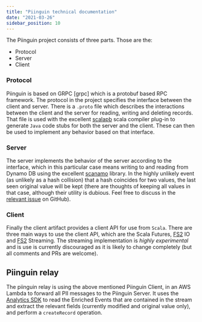 ```yaml
---
title: "Piinguin technical documentation"
date: "2021-03-26"
sidebar_position: 10
---
```


The Piinguin project consists of three parts. Those are the:

- Protocol
- Server
- Client

### Protocol

Piinguin is based on GRPC [grpc] which is a protobuf based RPC framework. The protocol in the project specifies the interface between the client and server. There is a `.proto` file which describes the interactions between the client and the server for reading, writing and deleting records. That file is used with the excellent [scalapb](https://github.com/thesamet/sbt-protoc) scala compiler plug-in to generate `Java` code stubs for both the server and the client. These can then be used to implement any behavior based on that interface.

### Server

The server implements the behavior of the server according to the interface, which in this particular case means writing to and reading from Dynamo DB using the excellent [scanamo](https://www.scanamo.org/) library. In the highly unlikely event (as unlikely as a hash collision) that a hash coincides for two values, the last seen original value will be kept (there are thoughts of keeping all values in that case, although their utility is dubious. Feel free to discuss in the [relevant issue](https://github.com/snowplow-incubator/piinguin/issues/8) on GitHub).

### Client

Finally the client artifact provides a client API for use from `Scala`. There are three main ways to use the client API, which are the Scala Futures, [FS2](https://github.com/functional-streams-for-scala/fs2) IO and [FS2](https://github.com/functional-streams-for-scala/fs2) Streaming. The streaming implementation is _highly experimental_ and is use is currently discouraged as it is likely to change completely (but all comments and PRs are welcome).

## Piinguin relay

The piinguin relay is using the above mentioned Piinguin Client, in an AWS Lambda to forward all PII messages to the Piinguin Server. It uses the [Analytics SDK](/docs/modeling-your-data/analytics-sdk/index.md) to read the Enriched Events that are contained in the stream and extract the relevant fields (currently modified and original value only), and perform a `createRecord` operation.

